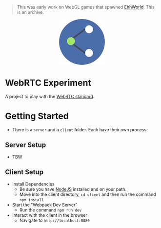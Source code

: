 > This was early work on WebGL games that spawned [EhhWorld](https://github.com/Bashby/ehhworld-server). This is an archive.

<p align="center">
  <img src="client/src/image/favicon.png" width="150" height="150" title="WebGameExperiment Logo">
</p>

WebRTC Experiment
==============

A project to play with the [WebRTC standard](https://en.wikipedia.org/wiki/WebRTC).

Getting Started
=====
  - There is a `server` and a `client` folder. Each have their own process.

Server Setup
----
  - TBW

Client Setup
---
  - Install Dependencies
    - Be sure you have [NodeJS](https://nodejs.org) installed and on your path.
    - Move into the client directory, `cd client` and then run the command `npm install`
  - Start the "Webpack Dev Server"
    - Run the command `npm run dev`
  - Interact with the client in the browser
    - Navigate to `http://localhost:8080`
